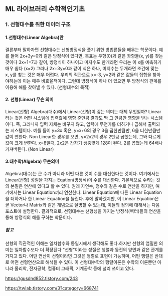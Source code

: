 ## ML 라이브러리 수학적인기초
### 1. 선형대수를 위한 데이터 구조
#### 1.선형대수(Linear Algebra)란
결론부터 말하자면 선형대수는 선형방정식을 풀기 위한 방법론들을 배우는 학문이다.
예를 들어 2x+3y=0와 같은 방정식이 있다면, 목표는 우항(0)과 같은 좌항들(x, y)를 찾는 것이다
3x+1=7과 같이, 방정식이 하나이고 미지수도 한개라면 우리는 이 x를 예측하기 매우 쉽다 (x=2)
그러나 2x+3y=0과 같이 식은 하나, 미지수는 두개라면 조건에 맞는 x, y를 찾는 것은 매우 어렵다.
우리의 직관으로 x=-3, y=2와 같은 값들의 집합을 찾아야하는데 이는 매우 비효율적이다.
그런데 방정식이 하나 더 있으면 두 방정식의 관계를 이용해 해를 찾아낼 수 있다. (선형대수의 목적)
#### 2. 선형(Linear) 무슨 의미
Linear(선형) Algebra(대수)에서 Linear(선형)이 갖는 의미는 대체 무엇일까?
Linear라는 것은 어떤 시스템에 입력값에 영향 준만큼 결과도 딱 그 만큼만 영향을 받는 시스템이다.
즉, 그러니까 입력 자체는 바꾸지 않고, 입력에 무언가를 더하거나 곱해서 출력되는 시스템이다.
예를 들어 y=3x 혹은, y=x+6의 경우 3을 곱한만큼만, 6을 더한만큼만 값이 변한다.
Non Linear한 경우를 보면, y=2x2의 경우 2만큼 곱했는데, 그와 다르게 값이 크게 변한다.
x=8일때, 2x2은 갑자기 쌩뚱맞게 128이 된다. 2를 곱했는데 64배나 커져버린다. (Non Linear)

#### 3.대수학(Algebra) 무슨의미
Algebra(대수)는 큰 수가 아니라 어떤 다른 것이 수를 대신한다는 것이다.
여기에서는 Linear(선형) 성질을 가지는 Eqation(방정식)이 수를 대신한다.
기본적으로 수라는 것의 본질은 연산에 있다고 할 수 있다.
원래 자연수, 정수와 같은 수로 연산을 하지만, 여기에서는 Linear Equation끼리 연산한다.
Linear Equation에 다른 Linear Equation을 더하거나 한 Linear Equation을 늘린다.
후에 말하겠지만, 이 Linear Equation은 곧 Vector나 Matrix와 같은 개념으로 설명할 수 있는데,
이들의 정의에 대해서는 다음 포스트에 설명한다.
결과적으로, 선형대수는 선형성을 가지는 방정식(벡터)들의 연산을 통해 방정식의 해를 구하는 학문이다.

##### 참고
선형의 직관적인 이해는 일차함수와 동일시해서 생각해도 좋다.하지만 선형의 엄밀한 의미는 일차함수보다 더 확장된다
"선형"이라는 성질은 행렬과 동전의 양면과 같은 관계를 가지고 있다. 어떤 연산이 선형이라면 그것은 행렬로 표현이 가능하며, 어떤 행렬은 반대로 어떤 선형연산으로 해석될 수 있다. 이 선형대수학의 행렬이론은 수학의 이론뿐만 아니라 물리학, 전자공학, 컴퓨터 그래픽, 기계공학 등에 널리 쓰이고 있다.


https://gusdnd852.tistory.com/243

https://twlab.tistory.com/3?category=668741